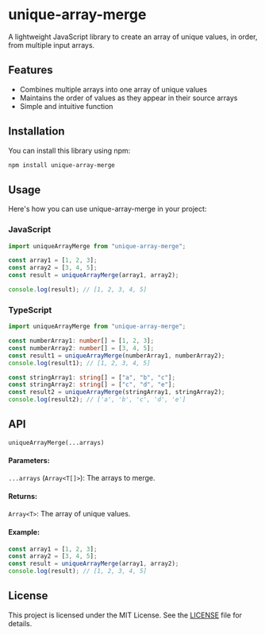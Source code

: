 # unique-array-merge

A lightweight JavaScript library to create an array of unique values, in order, from multiple input arrays.

## Features

- Combines multiple arrays into one array of unique values
- Maintains the order of values as they appear in their source arrays
- Simple and intuitive function

## Installation

You can install this library using npm:

```sh
npm install unique-array-merge
```

## Usage

Here's how you can use unique-array-merge in your project:

### JavaScript

```javascript
import uniqueArrayMerge from "unique-array-merge";

const array1 = [1, 2, 3];
const array2 = [3, 4, 5];
const result = uniqueArrayMerge(array1, array2);

console.log(result); // [1, 2, 3, 4, 5]
```

### TypeScript

```typescript
import uniqueArrayMerge from "unique-array-merge";

const numberArray1: number[] = [1, 2, 3];
const numberArray2: number[] = [3, 4, 5];
const result1 = uniqueArrayMerge(numberArray1, numberArray2);
console.log(result1); // [1, 2, 3, 4, 5]

const stringArray1: string[] = ["a", "b", "c"];
const stringArray2: string[] = ["c", "d", "e"];
const result2 = uniqueArrayMerge(stringArray1, stringArray2);
console.log(result2); // ['a', 'b', 'c', 'd', 'e']
```

## API

`uniqueArrayMerge(...arrays)`

#### Parameters:

`...arrays` (`Array<T[]>`): The arrays to merge.

#### Returns:

`Array<T>`: The array of unique values.

#### Example:

```javascript
const array1 = [1, 2, 3];
const array2 = [3, 4, 5];
const result = uniqueArrayMerge(array1, array2);
console.log(result); // [1, 2, 3, 4, 5]
```

## License

This project is licensed under the MIT License. See the [LICENSE](LICENSE) file for details.
